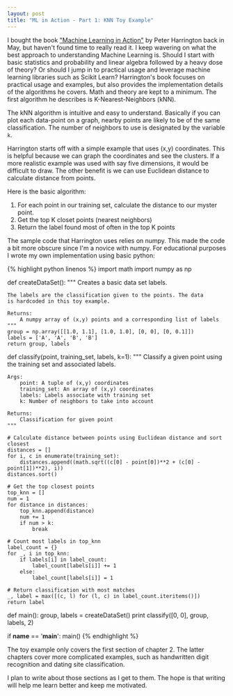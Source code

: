 ```yaml
---
layout: post
title: "ML in Action - Part 1: KNN Toy Example"
---
```


I bought the book ["Machine Learning in Action"](http://www.manning.com/pharrington/)
by Peter Harrington back in May, but haven't found time to really read it.
I keep wavering on what the best approach to understanding Machine Learning is.
Should I start with basic statistics and probability and linear algebra followed
by a heavy dose of theory? Or should I jump in to practical usage and leverage
machine learning libraries such as Scikit Learn? Harrington's book focuses on
practical usage and examples, but also provides the implementation details of
the algorithms he covers. Math and theory are kept to a minimum. The first
algorithm he describes is K-Nearest-Neighbors (kNN).

The kNN algorithm is intuitive and easy to understand. Basically if you can
plot each data-point on a graph, nearby points are likely to be of the same
classification. The number of neighbors to use is designated by the variable
`k`.

Harrington starts off with a simple example that uses (x,y) coordinates. This is
helpful because we can graph the coordinates and see the clusters. If a more
realistic example was used with say five dimensions, it would be difficult to
draw. The other benefit is we can use Euclidean distance to calculate distance
from points.

Here is the basic algorithm:

1. For each point in our training set, calculate the distance to our myster point.
2. Get the top K closet points (nearest neighbors)
3. Return the label found most of often in the top K points

The sample code that Harrington uses relies on numpy. This made the code a bit
more obscure since I'm a novice with numpy. For educational purposes I wrote my
own implementation using basic python:

{% highlight python linenos %}
import math
import numpy as np


def createDataSet():
    """
    Creates a basic data set labels.

    The labels are the classification given to the points. The data
    is hardcoded in this toy example.

    Returns:
        A numpy array of (x,y) points and a corresponding list of labels
    """
    group = np.array([[1.0, 1.1], [1.0, 1.0], [0, 0], [0, 0.1]])
    labels = ['A', 'A', 'B', 'B']
    return group, labels


def classify(point, training_set, labels, k=1):
    """
    Classify a given point using the training set and associated labels.

    Args:
        point: A tuple of (x,y) coordinates
        training_set: An array of (x,y) coordinates
        labels: Labels associate with training set
        k: Number of neighbors to take into account

    Returns:
        Classification for given point
    """

    # Calculate distance between points using Euclidean distance and sort closest
    distances = []
    for i, c in enumerate(training_set):
        distances.append((math.sqrt((c[0] - point[0])**2 + (c[0] - point[1])**2), i))
    distances.sort()

    # Get the top closest points
    top_knn = []
    num = 1
    for distance in distances:
        top_knn.append(distance)
        num += 1
        if num > k:
            break

    # Count most labels in top_knn
    label_count = {}
    for _, i in top_knn:
        if labels[i] in label_count:
            label_count[labels[i]] += 1
        else:
            label_count[labels[i]] = 1

    # Return classification with most matches
    _, label = max([(c, l) for (l, c) in label_count.iteritems()])
    return label


def main():
    group, labels = createDataSet()
    print classify([0, 0], group, labels, 2)


if __name__ == '__main__':
    main()
{% endhighlight %}

The toy example only covers the first section of chapter 2. The latter chapters
cover more complicated examples, such as handwritten digit recognition and
dating site classification.

I plan to write about those sections as I get to them. The hope is that writing
will help me learn better and keep me motivated.


